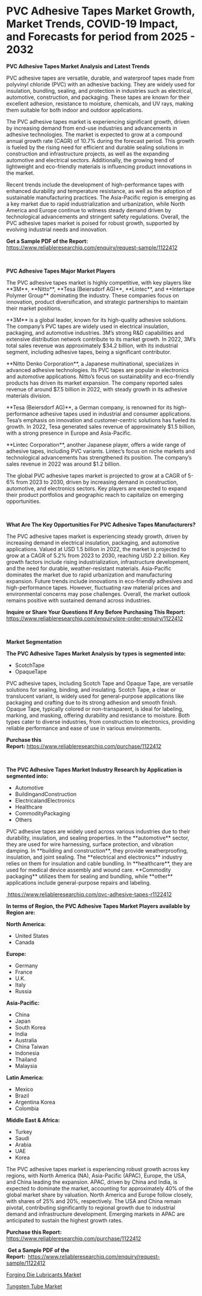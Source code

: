 <p><h1>PVC Adhesive Tapes Market Growth, Market Trends, COVID-19 Impact, and Forecasts for period from 2025 - 2032</h1></p><p><strong>PVC Adhesive Tapes Market Analysis and Latest Trends</strong></p>
<p><p>PVC adhesive tapes are versatile, durable, and waterproof tapes made from polyvinyl chloride (PVC) with an adhesive backing. They are widely used for insulation, bundling, sealing, and protection in industries such as electrical, automotive, construction, and packaging. These tapes are known for their excellent adhesion, resistance to moisture, chemicals, and UV rays, making them suitable for both indoor and outdoor applications.</p><p>The PVC adhesive tapes market is experiencing significant growth, driven by increasing demand from end-use industries and advancements in adhesive technologies. The market is expected to grow at a compound annual growth rate (CAGR) of 10.7% during the forecast period. This growth is fueled by the rising need for efficient and durable sealing solutions in construction and infrastructure projects, as well as the expanding automotive and electrical sectors. Additionally, the growing trend of lightweight and eco-friendly materials is influencing product innovations in the market.</p><p>Recent trends include the development of high-performance tapes with enhanced durability and temperature resistance, as well as the adoption of sustainable manufacturing practices. The Asia-Pacific region is emerging as a key market due to rapid industrialization and urbanization, while North America and Europe continue to witness steady demand driven by technological advancements and stringent safety regulations. Overall, the PVC adhesive tapes market is poised for robust growth, supported by evolving industrial needs and innovation.</p></p>
<p><strong>Get a Sample PDF of the Report:&nbsp;</strong> <a href="https://www.reliableresearchiq.com/enquiry/request-sample/1122412?utm_campaign=1870&utm_medium=2&utm_source=Github&utm_content=ia&utm_term=25012025&utm_id=pvc-adhesive-tapes">https://www.reliableresearchiq.com/enquiry/request-sample/1122412</a></p>
<p>&nbsp;</p>
<p><strong>PVC Adhesive Tapes Major Market Players</strong></p>
<p><p>The PVC adhesive tapes market is highly competitive, with key players like **3M**, **Nitto**, **Tesa (Beiersdorf AG)**, **Lintec**, and **Intertape Polymer Group** dominating the industry. These companies focus on innovation, product diversification, and strategic partnerships to maintain their market positions.</p><p>**3M** is a global leader, known for its high-quality adhesive solutions. The company’s PVC tapes are widely used in electrical insulation, packaging, and automotive industries. 3M’s strong R&D capabilities and extensive distribution network contribute to its market growth. In 2022, 3M’s total sales revenue was approximately $34.2 billion, with its industrial segment, including adhesive tapes, being a significant contributor.</p><p>**Nitto Denko Corporation**, a Japanese multinational, specializes in advanced adhesive technologies. Its PVC tapes are popular in electronics and automotive applications. Nitto’s focus on sustainability and eco-friendly products has driven its market expansion. The company reported sales revenue of around $7.5 billion in 2022, with steady growth in its adhesive materials division.</p><p>**Tesa (Beiersdorf AG)**, a German company, is renowned for its high-performance adhesive tapes used in industrial and consumer applications. Tesa’s emphasis on innovation and customer-centric solutions has fueled its growth. In 2022, Tesa generated sales revenue of approximately $1.5 billion, with a strong presence in Europe and Asia-Pacific.</p><p>**Lintec Corporation**, another Japanese player, offers a wide range of adhesive tapes, including PVC variants. Lintec’s focus on niche markets and technological advancements has strengthened its position. The company’s sales revenue in 2022 was around $1.2 billion.</p><p>The global PVC adhesive tapes market is projected to grow at a CAGR of 5-6% from 2023 to 2030, driven by increasing demand in construction, automotive, and electronics sectors. Key players are expected to expand their product portfolios and geographic reach to capitalize on emerging opportunities.</p></p>
<p>&nbsp;</p>
<p><strong>What Are The Key Opportunities For PVC Adhesive Tapes Manufacturers?</strong></p>
<p><p>The PVC adhesive tapes market is experiencing steady growth, driven by increasing demand in electrical insulation, packaging, and automotive applications. Valued at USD 1.5 billion in 2022, the market is projected to grow at a CAGR of 5.2% from 2023 to 2030, reaching USD 2.2 billion. Key growth factors include rising industrialization, infrastructure development, and the need for durable, weather-resistant materials. Asia-Pacific dominates the market due to rapid urbanization and manufacturing expansion. Future trends include innovations in eco-friendly adhesives and high-performance tapes. However, fluctuating raw material prices and environmental concerns may pose challenges. Overall, the market outlook remains positive with sustained demand across industries.</p></p>
<p><strong>Inquire or Share Your Questions If Any Before Purchasing This Report:</strong> <a href="https://www.reliableresearchiq.com/enquiry/pre-order-enquiry/1122412?utm_campaign=1870&utm_medium=2&utm_source=Github&utm_content=ia&utm_term=25012025&utm_id=pvc-adhesive-tapes">https://www.reliableresearchiq.com/enquiry/pre-order-enquiry/1122412</a></p>
<p>&nbsp;</p>
<p><strong>Market Segmentation</strong></p>
<p><strong>The PVC Adhesive Tapes Market Analysis by types is segmented into:</strong></p>
<p><ul><li>ScotchTape</li><li>OpaqueTape</li></ul></p>
<p><p>PVC adhesive tapes, including Scotch Tape and Opaque Tape, are versatile solutions for sealing, binding, and insulating. Scotch Tape, a clear or translucent variant, is widely used for general-purpose applications like packaging and crafting due to its strong adhesion and smooth finish. Opaque Tape, typically colored or non-transparent, is ideal for labeling, marking, and masking, offering durability and resistance to moisture. Both types cater to diverse industries, from construction to electronics, providing reliable performance and ease of use in various environments.</p></p>
<p><strong>Purchase this Report:&nbsp;</strong><a href="https://www.reliableresearchiq.com/purchase/1122412?utm_campaign=1870&utm_medium=2&utm_source=Github&utm_content=ia&utm_term=25012025&utm_id=pvc-adhesive-tapes">https://www.reliableresearchiq.com/purchase/1122412</a></p>
<p>&nbsp;</p>
<p><strong>The PVC Adhesive Tapes Market Industry Research by Application is segmented into:</strong></p>
<p><ul><li>Automotive</li><li>BuildingandConstruction</li><li>ElectricalandElectronics</li><li>Healthcare</li><li>CommodityPackaging</li><li>Others</li></ul></p>
<p><p>PVC adhesive tapes are widely used across various industries due to their durability, insulation, and sealing properties. In the **automotive** sector, they are used for wire harnessing, surface protection, and vibration damping. In **building and construction**, they provide weatherproofing, insulation, and joint sealing. The **electrical and electronics** industry relies on them for insulation and cable bundling. In **healthcare**, they are used for medical device assembly and wound care. **Commodity packaging** utilizes them for sealing and bundling, while **other** applications include general-purpose repairs and labeling.</p></p>
<p><a href="https://www.reliableresearchiq.com/pvc-adhesive-tapes-r1122412?utm_campaign=1870&utm_medium=2&utm_source=Github&utm_content=ia&utm_term=25012025&utm_id=pvc-adhesive-tapes">&nbsp;https://www.reliableresearchiq.com/pvc-adhesive-tapes-r1122412</a></p>
<p><strong>In terms of Region, the PVC Adhesive Tapes Market Players available by Region are:</strong></p>
<p>
    <p> <strong> North America: </strong>
        <ul>
            <li>United States</li>
            <li>Canada</li>
        </ul>
        </p> 
    <p> <strong> Europe: </strong>
        <ul>
            <li>Germany</li>
            <li>France</li>
            <li>U.K.</li>
            <li>Italy</li>
            <li>Russia</li>
        </ul>
        </p> 
    <p> <strong> Asia-Pacific: </strong>
        <ul>
            <li>China</li>
            <li>Japan</li>
            <li>South Korea</li>
            <li>India</li>
            <li>Australia</li>
            <li>China Taiwan</li>
            <li>Indonesia</li>
            <li>Thailand</li>
            <li>Malaysia</li>
        </ul>
        </p> 
    <p> <strong> Latin America: </strong>
        <ul>
            <li>Mexico</li>
            <li>Brazil</li>
            <li>Argentina Korea</li>
            <li>Colombia</li>
        </ul>
        </p> 
    <p> <strong> Middle East & Africa: </strong>
        <ul>
            <li>Turkey</li>
            <li>Saudi</li>
            <li>Arabia</li>
            <li>UAE</li>
            <li>Korea</li>
        </ul>
    </p>
    </p>
<p><p>The PVC adhesive tapes market is experiencing robust growth across key regions, with North America (NA), Asia-Pacific (APAC), Europe, the USA, and China leading the expansion. APAC, driven by China and India, is expected to dominate the market, accounting for approximately 40% of the global market share by valuation. North America and Europe follow closely, with shares of 25% and 20%, respectively. The USA and China remain pivotal, contributing significantly to regional growth due to industrial demand and infrastructure development. Emerging markets in APAC are anticipated to sustain the highest growth rates.</p></p>
<p><strong>Purchase this Report: </strong><a href="https://www.reliableresearchiq.com/purchase/1122412?utm_campaign=1870&utm_medium=2&utm_source=Github&utm_content=ia&utm_term=25012025&utm_id=pvc-adhesive-tapes">https://www.reliableresearchiq.com/purchase/1122412</a></p>
<p>&nbsp;<strong>Get a Sample PDF of the Report:&nbsp;&nbsp;</strong><a href="https://www.reliableresearchiq.com/enquiry/request-sample/1122412?utm_campaign=1870&utm_medium=2&utm_source=Github&utm_content=ia&utm_term=25012025&utm_id=pvc-adhesive-tapes">https://www.reliableresearchiq.com/enquiry/request-sample/1122412</a></p>
<p><strong></strong></p>
<p><p><a href="https://github.com/loppibsr/Market-Research-Report-List-1/blob/main/forging-die-lubricants-market.md?utm_campaign=1870&utm_medium=2&utm_source=Github&utm_content=ia&utm_term=25012025&utm_id=pvc-adhesive-tapes">Forging Die Lubricants Market</a></p><p><a href="https://github.com/alanepetevi/Market-Research-Report-List-1/blob/main/tungsten-tube-market.md?utm_campaign=1870&utm_medium=2&utm_source=Github&utm_content=ia&utm_term=25012025&utm_id=pvc-adhesive-tapes">Tungsten Tube Market</a></p></p>